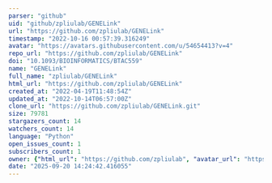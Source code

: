 ```yaml
---
parser: "github"
uid: "github/zpliulab/GENELink"
url: "https://github.com/zpliulab/GENELink"
timestamp: "2022-10-16 00:57:39.316249"
avatar: "https://avatars.githubusercontent.com/u/54654413?v=4"
repo_url: "https://github.com/zpliulab/GENELink"
doi: "10.1093/BIOINFORMATICS/BTAC559"
name: "GENELink"
full_name: "zpliulab/GENELink"
html_url: "https://github.com/zpliulab/GENELink"
created_at: "2022-04-19T11:48:54Z"
updated_at: "2022-10-14T06:57:00Z"
clone_url: "https://github.com/zpliulab/GENELink.git"
size: 79781
stargazers_count: 14
watchers_count: 14
language: "Python"
open_issues_count: 1
subscribers_count: 1
owner: {"html_url": "https://github.com/zpliulab", "avatar_url": "https://avatars.githubusercontent.com/u/54654413?v=4", "login": "zpliulab", "type": "User"}
date: "2025-09-20 14:24:42.416055"
---
```


